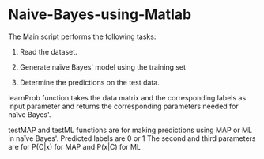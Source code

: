 # Naive-Bayes-using-Matlab

The Main script performs the following tasks:

1. Read the dataset.

2. Generate naïve Bayes' model using the training set

3. Determine the predictions on the test data.

learnProb function takes the data matrix and the corresponding labels as input parameter and returns the corresponding parameters needed for naïve Bayes'.

testMAP and testML functions are for making predictions using MAP or ML in naïve Bayes'.
Predicted labels are 0 or 1
The second and third parameters are for P(C|x) for MAP and P(x|C) for ML
